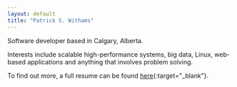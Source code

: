 ```yaml
---
layout: default
title: "Patrick S. Withams"
---
```


Software developer based in Calgary, Alberta.

Interests include scalable high-performance systems, big data, Linux, web-based applications and anything that involves problem solving.

To find out more, a full resume can be found [here](/assets/resume.pdf){:target="_blank"}.
